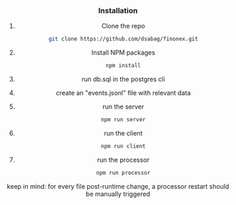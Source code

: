 
<div align="center">

###   Installation


1. Clone the repo
   ```sh
   git clone https://github.com/dsabag/finonex.git
   ```
2. Install NPM packages
   ```sh
   npm install
   ```
3. run db.sql in the postgres cli
   
4. create an "events.jsonl" file with relevant data
   
5. run the server
   ```sh
   npm run server
   ```
6. run the client
   ```sh
   npm run client
   ```
7. run the processor
   ```sh
   npm run processor
   ```   


keep in mind:
for every file post-runtime change, a processor restart should be manually triggered
